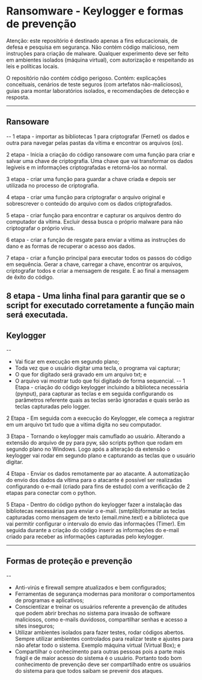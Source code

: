 # Ransomware - Keylogger e formas de prevenção
Atenção: este repositório é destinado apenas a fins educacionais, de defesa e pesquisa em segurança. Não contém código malicioso, nem instruções para criação de malware. Qualquer experimento deve ser feito em ambientes isolados (máquina virtual), com autorização e respeitando as leis e políticas locais.

O repositório não contém código perigoso. 
Contém: explicações conceituais, cenários de teste seguros (com artefatos não-maliciosos), guias para montar laboratórios isolados, e recomendações de detecção e resposta.

---
## Ransoware
--
1 etapa - importar as bibliotecas 1 para criptografar (Fernet) os dados e outra para navegar pelas pastas da vítima e encontrar os arquivos (os).

2 etapa - Inicia a criação do código ransoware com uma função para criar e salvar uma chave de criptografia. Uma chave que vai transformar os dados legíveis e m informações criptografadas e retorná-los ao normal.

3 etapa - criar uma função para guardar a chave criada e depois ser utilizada no processo de criptografia.

4 etapa - criar uma função para criptografar o arquivo original e sobrescrever o conteúdo do arquivo com os dados criptografados.

5 etapa - criar função para encontrar e capturar os arquivos dentro do computador da vítima. Excluir dessa busca o próprio malware para não criptografar o próprio vírus.

6 etapa - criar a função de resgate para enviar a vitima as instruções  do dano e as formas de recuperar o acesso aos dados.

7 etapa - criar a função principal para executar todos os passos do código em sequência. Gerar a chave, carregar a chave, encontrar os arquivos, criptografar todos e criar a mensagem de resgate. E ao final a mensagem de êxito do código.

8 etapa - Uma linha final para garantir que se o script for executado corretamente a função main será executada.
---
## Keylogger
--
- Vai ficar em execução em segundo plano;
- Toda vez que o usuário digitar uma tecla, o programa vai capturar;
- O que for digitado será gravado em um arquivo txt; e
- O arquivo vai mostrar tudo que foi digitado de forma sequencial.
--
1 Etapa - criação do código keylogger incluindo a biblioteca necessária (pynput), para capturar as teclas e em seguida configurando os parâmetros referente quais as teclas serão ignoradas e quais serão as teclas capturadas pelo logger.

2 Etapa -  Em seguida com a execução do Keylogger, ele começa a registrar em um arquivo txt tudo que a vitima digita no seu computador.

3 Etapa - Tornando o keylogger mais camuflado ao usuário. Alterando a extensão do arquivo de py para pyw, são scripts python que rodam em segundo plano no Windows. Logo após a alteração da extensão o keylogger vai rodar em segundo plano e capturando as teclas que o usuário digitar.

4 Etapa - Enviar os dados remotamente par ao atacante. A automatização do envio dos dados da vítima para o atacante é possível ser realizadas configurando o e-mail (criado para fins de estudo) com a verificação de 2 etapas para conectar com o python.

5 Etapa - Dentro do código python do keylogger fazer a instalação das bibliotecas necessárias para enviar o e-mail. (smtplib)formatar as teclas capturadas como mensagem de texto (email.mine.text) e a biblioteca que vai permitir configurar o intervalo do envio das informações (Timer). Em seguida durante a criação do código inserir as informações do e-mail criado para receber as informações capturadas pelo keylogger.

---

## Formas de proteção e prevenção
--
- Anti-virús e firewall sempre atualizados e bem configurados;
- Ferramentas de segurança modernas para monitorar o comportamentos de programas e aplicativos;
- Conscientizar e treinar os usuários referente a prevenção de atitudes que podem abrir brechas no sistema para invasão de  software maliciosos, como e-mails duvidosos, compartilhar senhas e acesso a sites inseguros;
- Utilizar ambientes isolados para fazer testes, rodar códigos abertos. Sempre utilizar ambientes controlados para realizar teste e ajustes para não afetar todo o sistema. Exemplo máquina virtual (Virtual Box); e
- Compartilhar o conhecimento para outras pessoas pois a parte mais frágil e de maior acesso do sistema é o usuário. Portanto todo bom conhecimento de prevenção deve ser compartilhado entre os usuários do sistema para que todos saibam se prevenir dos ataques.
